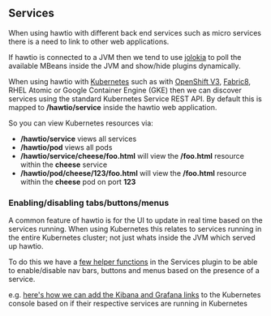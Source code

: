 ## Services

When using hawtio with different back end services such as micro services there is a need to link to other web applications.

If hawtio is connected to a JVM then we tend to use [jolokia](http://jolokia.org/) to poll the available MBeans inside the JVM and show/hide plugins dynamically.

When using hawtio with [Kubernetes](http://kubernetes.io/) such as with [OpenShift V3](http://github.com/openshift/origin/), [Fabric8](http://fabric8.io/), RHEL Atomic or Google Container Engine (GKE) then we can discover services using the standard Kubernetes Service REST API. By default this is mapped to **/hawtio/service** inside the hawtio web application.

So you can view Kubernetes resources via:

* **/hawtio/service** views all services
* **/hawtio/pod** views all pods
* **/hawtio/service/cheese/foo.html** will view the **/foo.html** resource within the **cheese** service
* **/hawtio/pod/cheese/123/foo.html** will view the **/foo.html** resource within the **cheese** pod on port **123**

### Enabling/disabling tabs/buttons/menus

A common feature of hawtio is for the UI to update in real time based on the services running. When using Kubernetes this relates to services running in the entire Kubernetes cluster; not just whats inside the JVM which served up hawtio.

To do this we have a [few helper functions](https://github.com/hawtio/hawtio/blob/master/hawtio-web/src/main/webapp/app/service/js/serviceHelpers.ts#L11) in the Services plugin to be able to enable/disable nav bars, buttons and menus based on the presence of a service.

e.g. [here's how we can add the Kibana and Grafana links](https://github.com/hawtio/hawtio/blob/master/hawtio-web/src/main/webapp/app/kubernetes/js/kubernetesPlugin.ts#L98-98) to the Kubernetes console based on if their respective services are running in Kubernetes
